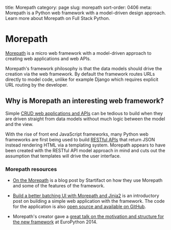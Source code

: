 title: Morepath
category: page
slug: morepath
sort-order: 0406
meta: Morepath is a Python web framework with a model-driven design approach. Learn more about Morepath on Full Stack Python. 


# Morepath
[Morepath](http://morepath.readthedocs.org/en/latest/) is a micro web 
framework with a model-driven approach to creating web applications and web
APIs.

Morepath's framework philosophy is that the data models should drive the
creation via the web framework. By default the framework routes URLs directly 
to model code, unlike for example Django which requires explicit URL routing
by the developer.


## Why is Morepath an interesting web framework?
Simple [CRUD web applications and APIs](http://en.wikipedia.org/wiki/Create,_read,_update_and_delete) 
can be tedious to build when they are driven straight from data models without
much logic between the model and the view. 

With the rise of front end JavaScript frameworks, many Python web frameworks 
are first being used to build 
[RESTful APIs](/application-programming-interfaces.html) that return JSON
instead rendering HTML via a templating system. Morepath appears to have 
been created with the RESTful API model approach in mind and cuts out the 
assumption that templates will drive the user interface.


### Morepath resources
* [On the Morepath](http://blog.startifact.com/posts/on-the-morepath.html)
  is a blog post by Startifact on how they use Morepath and some of the
  features of the framework.

* [Build a better batching UI with Morepath and Jinja2](http://blog.startifact.com/posts/morepath-batching-example.html)
  is an introductory post on building a simple web application with the 
  framework. The code for the application is also 
  [open source and available on GitHub](https://github.com/morepath/morepath_batching).

* Morepath's creator gave a 
  [great talk on the motivation and structure for the new framework](https://www.youtube.com/watch?v=gyDKMAWPyuY) 
  at EuroPython 2014.

